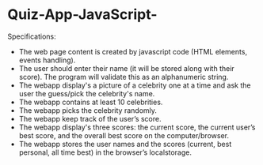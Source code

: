 # Quiz-App-JavaScript-



Specifications:

* The web page content is created by javascript code (HTML elements, events handling).
* The user should enter their name (it will be stored along with their score). The program will validate this as an alphanumeric string.
* The webapp display's a picture of a celebrity one at a time and ask the user the guess/pick the celebrity's name. 
* The webapp contains at least 10 celebrities.
* The webapp picks the celebrity randomly.
* The webapp  keep track of the user’s score.
* The webapp  display's three scores: the current score, the current user’s best score, and the overall best score on the computer/browser.
* The webapp stores the user names and the scores (current, best personal, all time best) in the browser’s localstorage. 
